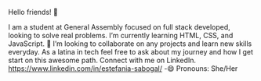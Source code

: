 Hello friends! 👾

I am a student at General Assembly focused on full stack developed, looking to solve real problems. I’m currently learning HTML, CSS, and JavaScript. 👯 I’m looking to collaborate on any projects and learn new skills everyday.
As a latina in tech feel free to ask about my journey and how I get start on this awesome path.
Connect with me on LinkedIn. https://www.linkedin.com/in/estefania-sabogal/
-😄 Pronouns: She/Her
